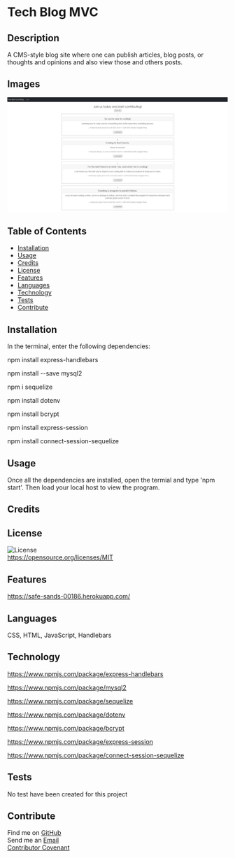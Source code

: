 
  # Tech Blog MVC

  ## **Description**
  A CMS-style blog site where one can publish articles, blog posts, or thoughts and opinions and also view those and others posts.

  ## **Images**
  ![The Tech-Blog website](assets/images/capture.jpg)
  
  ## **Table of Contents**
  
  * [Installation](#dependencies)
  * [Usage](#usage)
  * [Credits](#credits)
  * [License](#license)
  * [Features](#features)
  * [Languages](#languages)
  * [Technology](#technology)
  * [Tests](#tests)
  * [Contribute](#contribute)
  
  ## **Installation**
  In the terminal, enter the following dependencies:
  
  npm install express-handlebars

  npm install --save mysql2

  npm i sequelize

  npm install dotenv

  npm install bcrypt

  npm install express-session

  npm install connect-session-sequelize

  ## **Usage**
  Once all the dependencies are installed, open the termial and type 'npm start'. Then load your local host to view the program.

  ## **Credits**
  

  ## **License**
  ![License](https://img.shields.io/badge/License-MIT-orange?style=plastic&logo=appveyor.svg)
  <br>
  https://opensource.org/licenses/MIT
  <br>

  ## **Features**
  https://safe-sands-00186.herokuapp.com/
  

  ## **Languages**
   CSS, HTML, JavaScript, Handlebars

  ## **Technology**
  https://www.npmjs.com/package/express-handlebars

  https://www.npmjs.com/package/mysql2

  https://www.npmjs.com/package/sequelize

  https://www.npmjs.com/package/dotenv

  https://www.npmjs.com/package/bcrypt

  https://www.npmjs.com/package/express-session

  https://www.npmjs.com/package/connect-session-sequelize

  ## **Tests**
  No test have been created for this project

  ## **Contribute**
  Find me on [GitHub](https://www.github.com/mattbisbee)
  <br>
  Send me an [Email](mailto:aldhelm7@gmail.com)
  <br>
  [Contributor Covenant](https://www.contributor-covenant.org/)
